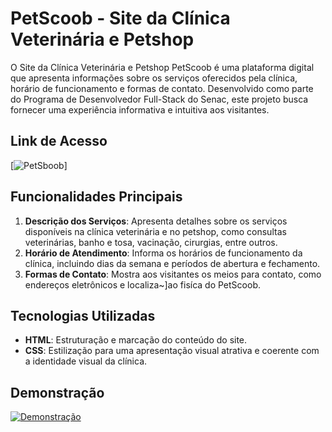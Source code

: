 # PetScoob - Site da Clínica Veterinária e Petshop

O Site da Clínica Veterinária e Petshop PetScoob é uma plataforma digital que apresenta informações sobre os serviços oferecidos pela clínica, horário de funcionamento e formas de contato. Desenvolvido como parte do Programa de Desenvolvedor Full-Stack do Senac, este projeto busca fornecer uma experiência informativa e intuitiva aos visitantes.


## Link de Acesso

[![PetSboob](https://emilaynerodrigues.github.io/petscoob/)]

## Funcionalidades Principais

1. **Descrição dos Serviços**: Apresenta detalhes sobre os serviços disponíveis na clínica veterinária e no petshop, como consultas veterinárias, banho e tosa, vacinação, cirurgias, entre outros.
2. **Horário de Atendimento**: Informa os horários de funcionamento da clínica, incluindo dias da semana e períodos de abertura e fechamento.
3. **Formas de Contato**: Mostra aos visitantes os meios para contato, como endereços eletrônicos e localiza~]ao fisíca do PetScoob.

## Tecnologias Utilizadas

- **HTML**: Estruturação e marcação do conteúdo do site.
- **CSS**: Estilização para uma apresentação visual atrativa e coerente com a identidade visual da clínica.

## Demonstração

[![Demonstração](demo.gif)](URL_DA_DEMONSTRAÇÃO)
